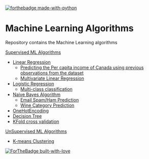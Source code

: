 [![forthebadge made-with-python](http://ForTheBadge.com/images/badges/made-with-python.svg)](https://www.python.org/)

# Machine Learning Algorithms
Repository contains the  Machine Learning algorithms

[Supervised ML Algorithms](https://github.com/KarthikKaiplody/Machine_Learning_Algorithms/tree/master/Supervised)
   * [Linear Regression](https://github.com/KarthikKaiplody/Machine_Learning_Algorithms/blob/master/Supervised/Regression/Linear_Regression.ipynb)
       * [Predicting the Per capita income of Canada using previous observations from the dataset](https://github.com/KarthikKaiplody/Machine_Learning_Algorithms/blob/master/Supervised/Regression/LR_Exercise.ipynb)
       * [Multivariate Linear Regression](https://github.com/KarthikKaiplody/Machine_Learning_Algorithms/blob/master/Supervised/Regression/Multivariate_Linear_Regression.ipynb)
   * [Logistic Regression](https://github.com/KarthikKaiplody/Machine_Learning_Algorithms/blob/master/Supervised/Classification/Logistic_Regression.ipynb)  
       * [Multi-class classification](https://github.com/KarthikKaiplody/Machine_Learning_Algorithms/blob/master/Supervised/Classification/Multiclass_Classification_Using_Logistic_Regression.ipynb)
   * [Naive Bayes Algorithm](https://github.com/KarthikKaiplody/Machine_Learning_Algorithms/blob/master/Supervised/Classification/Naive_Bayes_Classifier.ipynb)
       * [Email Spam/Ham Prediction](https://github.com/KarthikKaiplody/Machine_Learning_Algorithms/blob/master/Supervised/Classification/Spam_Ham_Prediction.ipynb)
       * [Wine Category Prediction](https://github.com/KarthikKaiplody/Machine_Learning_Algorithms/blob/master/Supervised/Classification/Wine_Category_Prediction.ipynb)
   * [OneHotEncoding](https://github.com/KarthikKaiplody/Machine_Learning_Algorithms/blob/master/Supervised/Regression/OneHotEncoding.ipynb)    
   * [Decision Tree](https://github.com/KarthikKaiplody/Machine_Learning_Algorithms/blob/master/Supervised/Classification/DecisionTree%2BClassifier.ipynb)    
   * [KFold cross validation](https://github.com/KarthikKaiplody/Machine_Learning_Algorithms/blob/master/Supervised/KFold_cross_Validation.ipynb)
   
[UnSupervised ML Algorithms](https://github.com/KarthikKaiplody/Machine_Learning_Algorithms/tree/master/UnSupervised)
   * [K-means Clustering](https://github.com/KarthikKaiplody/Machine_Learning_Algorithms/tree/master/UnSupervised/K_means_Clustering)


[![ForTheBadge built-with-love](http://ForTheBadge.com/images/badges/built-with-love.svg)](https://GitHub.com/karthikkaiplody/)
